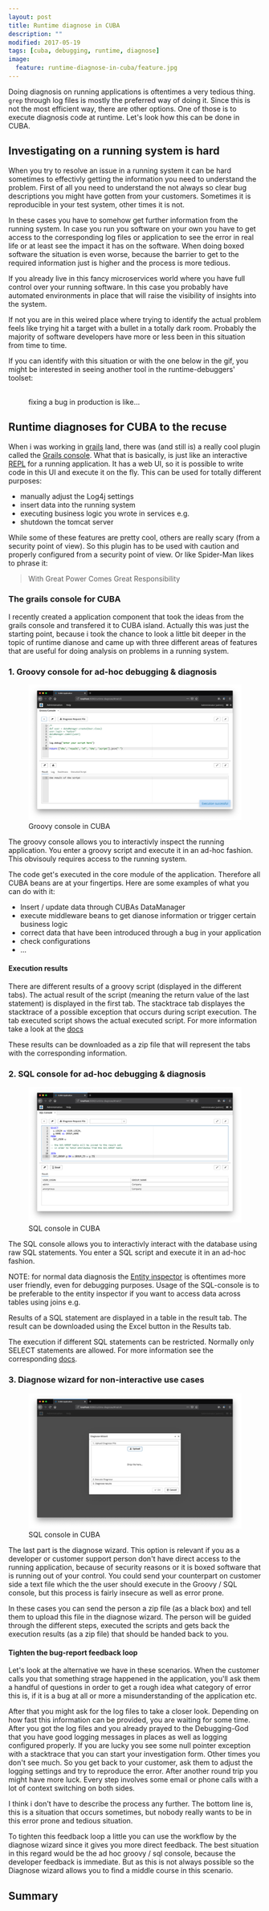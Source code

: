 ```yaml
---
layout: post
title: Runtime diagnose in CUBA
description: ""
modified: 2017-05-19
tags: [cuba, debugging, runtime, diagnose]
image:
  feature: runtime-diagnose-in-cuba/feature.jpg
---
```


Doing diagnosis on running applications is oftentimes a very tedious thing. <code>grep</code> through log files is mostly the preferred way of doing it. Since this is not the most efficient way, there are other options. One of those is to execute diagnosis code at runtime. Let's look how this can be done in CUBA.


<!-- more -->

## Investigating on a running system is hard

When you try to resolve an issue in a running system it can be hard sometimes to effectivly getting the information you need to understand the problem. First of all you need to understand the not always so clear bug descriptions you might have gotten from your customers. Sometimes it is reproducible in your test system, other times it is not.

In these cases you have to somehow get further information from the running system. In case you run you software on your own you have to get access to the corresponding log files or application to see the error in real life or at least see the impact it has on the software. When doing boxed software the situation is even worse, because the barrier to get to the required information just is higher and the process is more tedious.

If you already live in this fancy microservices world where you have full control over your running software. In this case you probably have automated environments in place that will raise the visibility of insights into the system.

If not you are in this weired place where trying to identify the actual problem feels like trying hit a target with a bullet in a totally dark room. Probably the majority of software developers have more or less been in this situation from time to time.

If you can identify with this situation or with the one below in the gif, you might be interested in seeing another tool in the runtime-debuggers' toolset:

<figure class="center">
<img src="{{ site.url }}/images/runtime-diagnose-in-cuba/fixing-bug-in-production.gif" alt="">
	<figcaption>fixing a bug in production is like...</figcaption>
</figure>


## Runtime diagnoses for CUBA to the recuse

When i was working in [grails](https://grails.org/) land, there was (and still is) a really cool plugin called the [Grails console](http://plugins.grails.org/plugin/sheehan/console). What that is basically, is just like an interactive [REPL](https://en.wikipedia.org/wiki/Read%E2%80%93eval%E2%80%93print_loop) for a running application. It has a web UI, so it is possible to write code in this UI and execute it on the fly. This can be used for totally different purposes:

* manually adjust the Log4j settings
* insert data into the running system
* executing business logic you wrote in services e.g.
* shutdown the tomcat server

While some of these features are pretty cool, others are really scary (from a security point of view). So this plugin has to be used with caution and properly configured from a security point of view. Or like Spider-Man likes to phrase it:

> With Great Power Comes Great Responsibility

### The grails console for CUBA

I recently created a application component that took the ideas from the grails console and transfered it to CUBA island. Actually this was just the starting point, because i took the chance to look a little bit deeper in the topic of runtime dianose and came up with three different areas of features that are useful for doing analysis on problems in a running system.

### 1. Groovy console for ad-hoc debugging & diagnosis

<figure class="center">
	<img src="https://github.com/mariodavid/cuba-component-runtime-diagnose/raw/master/img/groovy-console-screenshot.png" alt="">
	<figcaption>Groovy console in CUBA</figcaption>
</figure>

The groovy console allows you to interactivly inspect the running application. You enter a groovy script and execute it in an ad-hoc fashion. This obvisouly requires access to the running system.

The code get's executed in the core module of the application. Therefore all CUBA beans are at your fingertips. Here are some examples of what you can do with it:

* Insert / update data through CUBAs DataManager
* execute middleware beans to get dianose information or trigger certain business logic
* correct data that have been introduced through a bug in your application
* check configurations
* ...

#### Execution results
There are different results of a groovy script (displayed in the different tabs). The actual result of the script (meaning the return value of the last statement) is displayed in the first tab. The stacktrace tab displayes the stacktrace of a possible exception that occurs during script execution. The tab executed script shows the actual executed script. For more information take a look at the [docs](https://github.com/mariodavid/cuba-component-runtime-diagnose/#execution-results)


These results can be downloaded as a zip file that will represent the tabs with the corresponding information.

### 2. SQL console for ad-hoc debugging & diagnosis

<figure class="center">
	<img src="https://github.com/mariodavid/cuba-component-runtime-diagnose/raw/master/img/sql-console-screenshot.png" alt="">
	<figcaption>SQL console in CUBA</figcaption>
</figure>

The SQL console allows you to interactivly interact with the database using raw SQL statements. You enter a SQL script and execute it in an ad-hoc fashion.

<div class="information">NOTE: for normal data diagnosis the <a href="https://doc.cuba-platform.com/manual-6.4/entity_inspector.html">Entity inspector</a> is oftentimes more user friendly, even for debugging purposes. Usage of the SQL-console is to be preferable to the entity inspector if you want to access data across tables using joins e.g.</div>

Results of a SQL statement are displayed in a table in the result tab. The result can be downloaded using the Excel button in the Results tab.

The execution if different SQL statements can be restricted. Normally only SELECT statements are allowed. For more information see the corresponding [docs](https://github.com/mariodavid/cuba-component-runtime-diagnose/#security-of-the-sql-console).


### 3. Diagnose wizard for non-interactive use cases

<figure class="center">
	<img src="https://github.com/mariodavid/cuba-component-runtime-diagnose/raw/master/img/diagnose-wizard-screenshot.png" alt="">
	<figcaption>SQL console in CUBA</figcaption>
</figure>

The last part is the diagnose wizard. This option is relevant if you as a developer or customer support person don't have direct access to the running application, because of security reasons or it is boxed software that is running out of your control. You could send your counterpart on customer side a text file which the the user should execute in the Groovy / SQL console, but this process is fairly insecure as well as error prone.

In these cases you can send the person a zip file (as a black box) and tell them to upload this file in the diagnose wizard. The person will be guided through the different steps, executed the scripts and gets back the execution results (as a zip file) that should be handed back to you.

#### Tighten the bug-report feedback loop
Let's look at the alternative we have in these scenarios. When the customer calls you that something strage happened in the application, you'll ask them a handful of questions in order to get a rough idea what category of error this is, if it is a bug at all or more a misunderstanding of the application etc.

After that you might ask for the log files to take a closer look. Depending on how fast this information can be provided, you are waiting for some time. After you got the log files and you already prayed to the Debugging-God that you have good logging messages in places as well as logging configured properly. If you are lucky you see some null pointer exception with a stacktrace that you can start your investigation form. Other times you don't see much. So you get back to your customer, ask them to adjust the logging settings and try to reproduce the error. After another round trip you might have more luck. Every step involves some email or phone calls with a lot of context switching on both sides.

I think i don't have to describe the process any further. The bottom line is, this is a situation that occurs sometimes, but nobody really wants to be in this error prone and tedious situation.


To tighten this feedback loop a little you can use the workflow by the diagnose wizard since it gives you more direct feedback. The best situation in this regard would be the ad hoc groovy / sql console, because the developer feedback is immediate. But as this is not always possible so the Diagnose wizard allows you to find a middle course in this scenario.


## Summary
